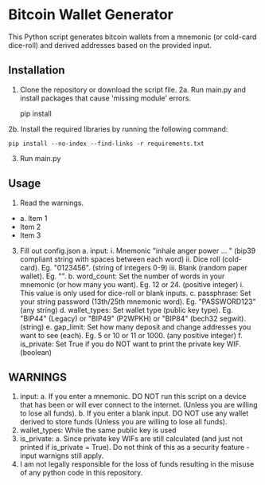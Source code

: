 # Bitcoin Wallet Generator

This Python script generates bitcoin wallets from a mnemonic (or cold-card dice-roll) and derived addresses based on the provided input.

## Installation

1. Clone the repository or download the script file.
2a. Run main.py and install packages that cause 'missing module' errors.

 	pip install <missing-package>
  
2b. Install the required libraries by running the following command:

	pip install --no-index --find-links -r requirements.txt
 
3. Run main.py
   
## Usage

1. Read the warnings.
* a. Item 1
* Item 2
* Item 3
3. Fill out config.json
a. 	input: 
		i. Mnemonic "inhale anger power ... " (bip39 compliant string with spaces between each word)
		ii. Dice roll (cold-card). Eg. "0123456". (string of integers 0-9)
		iii. Blank (random paper wallet). Eg. "".
	b. word_count: Set the number of words in your mnemonic (or how many you want). Eg. 12 or 24. (positive integer)
		i. This value is only used for dice-roll or blank inputs. 
	c. passphrase: Set your string password (13th/25th mnemonic word). Eg. "PASSWORD123" (any string)
	d. wallet_types: Set wallet type (public key type). Eg. "BIP44" (Legacy) or "BIP49" (P2WPKH) or "BIP84" (bech32 segwit). (string)
	e. gap_limit: Set how many deposit and change addresses you want to see (each). Eg. 5 or 10 or 11 or 1000. (any positive integer)
	f. is_private: Set True if you do NOT want to print the private key WIF. (boolean)

    
## WARNINGS
1. input:
	a. If you enter a mnemonic. DO NOT run this script on a device that has been or will ever connect to the internet. (Unless you are willing to 		lose all funds). 
	b. If you enter a blank input. DO NOT use any wallet derived to store funds (Unless you are willing to lose all funds).
2. wallet_types: While the same public key is used 
3. is_private:
   	a. Since private key WIFs are still calculated (and just not printed if is_private = True). Do not think of this as a security feature - input 		warnigns still apply.
4. I am not legally responsible for the loss of funds resulting in the misuse of any python code in this repository. 
